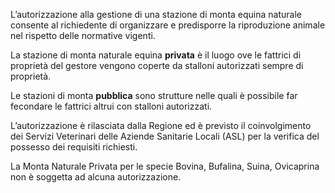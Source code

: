 L’autorizzazione alla gestione di una stazione di monta equina naturale consente al richiedente di organizzare e predisporre la riproduzione animale nel rispetto delle normative vigenti.

La stazione di monta naturale equina **privata** è il luogo ove le fattrici di proprietà del gestore vengono coperte da stalloni autorizzati sempre di proprietà.

Le stazioni di monta **pubblica** sono strutture nelle quali è possibile far fecondare le fattrici altrui con stalloni autorizzati.

L’autorizzazione è rilasciata dalla Regione ed è previsto il coinvolgimento dei Servizi Veterinari delle Aziende Sanitarie Locali (ASL) per la verifica del possesso dei requisiti richiesti.

La Monta Naturale Privata per le specie Bovina, Bufalina, Suina, Ovicaprina non è soggetta ad alcuna autorizzazione.
